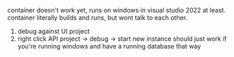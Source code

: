 container doesn't work yet, runs on windows in visual studio 2022 at least. container literally builds and runs, but wont talk to each other.
1. debug against UI project
2. right click API project -> debug -> start new instance
should just work if you're running windows and have a running database that way
